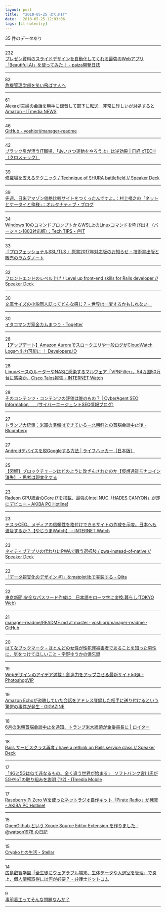 ```yaml
---
layout: post
title:  "2018-05-25 はてぶIT"
date:   2018-05-25 12:03:06
tags: [it-hotentry]
---
```

35 件のデータあり

<hr><div class="row">
<div class="col-1"><span class="badge badge-pill badge-success h2">232</span></div>
<div class="col-11"><a href='https://paiza.hatenablog.com/entry/2018/05/24/%E3%83%97%E3%83%AC%E3%82%BC%E3%83%B3%E8%B3%87%E6%96%99%E3%81%AE%E3%82%B9%E3%83%A9%E3%82%A4%E3%83%89%E3%83%87%E3%82%B6%E3%82%A4%E3%83%B3%E3%82%92%E8%87%AA%E5%8B%95%E5%8C%96%E3%81%97%E3%81%A6%E3%81%8F' target='_blank'>プレゼン資料のスライドデザインを自動化してくれる最強のWebアプリ「Beautiful.AI」を使ってみた！ - paiza開発日誌</a></div>
</div>
<hr>
<div class="row">
<div class="col-1"><span class="badge badge-pill badge-success h2">82</span></div>
<div class="col-11"><a href='https://anond.hatelabo.jp/20180524202519' target='_blank'>危機管理学部を笑い飛ばす人へ</a></div>
</div>
<hr>
<div class="row">
<div class="col-1"><span class="badge badge-pill badge-success h2">61</span></div>
<div class="col-11"><a href='http://www.itmedia.co.jp/news/articles/1805/25/news071.html' target='_blank'>Alexaが夫婦の会話を勝手に録音して部下に転送　非常に珍しいが対処するとAmazon - ITmedia NEWS</a></div>
</div>
<hr>
<div class="row">
<div class="col-1"><span class="badge badge-pill badge-success h2">46</span></div>
<div class="col-11"><a href='https://github.com/yoshiori/manager-readme' target='_blank'>GitHub - yoshiori/manager-readme</a></div>
</div>
<hr>
<div class="row">
<div class="col-1"><span class="badge badge-pill badge-success h2">42</span></div>
<div class="col-11"><a href='http://tech.nikkeibp.co.jp/atcl/nxt/column/18/00205/050200005/' target='_blank'>ブラック臭が漂うIT職場、「あいさつ運動をやろうよ」は逆効果 | 日経 xTECH（クロステック）</a></div>
</div>
<hr>
<div class="row">
<div class="col-1"><span class="badge badge-pill badge-success h2">39</span></div>
<div class="col-11"><a href='https://speakerdeck.com/erukiti/technique-of-shura-battlefield' target='_blank'>修羅場を支えるテクニック / Technique of SHURA battlefield // Speaker Deck</a></div>
</div>
<hr>
<div class="row">
<div class="col-1"><span class="badge badge-pill badge-success h2">39</span></div>
<div class="col-11"><a href='http://blogs.itmedia.co.jp/fukuyuki/2018/05/post_88.html' target='_blank'>先週、日米アマゾン価格比較サイトをつくったんですよ。：村上福之の「ネットとケータイと俺様」：オルタナティブ・ブログ</a></div>
</div>
<hr>
<div class="row">
<div class="col-1"><span class="badge badge-pill badge-success h2">34</span></div>
<div class="col-11"><a href='http://www.atmarkit.co.jp/ait/articles/1805/24/news022.html' target='_blank'>Windows 10のコマンドプロンプトからWSL上のLinuxコマンドを呼び出す（バージョン1803対応版）：Tech TIPS - ＠IT</a></div>
</div>
<hr>
<div class="row">
<div class="col-1"><span class="badge badge-pill badge-success h2">33</span></div>
<div class="col-11"><a href='https://www.lambdanote.com/blogs/news/ssl-tls-2017' target='_blank'>『プロフェッショナルSSL/TLS 』原書2017年対応版のお知らせ – 技術書出版と販売のラムダノート</a></div>
</div>
<hr>
<div class="row">
<div class="col-1"><span class="badge badge-pill badge-success h2">32</span></div>
<div class="col-11"><a href='https://speakerdeck.com/ohbarye/level-up-front-end-skills-for-rails-developer' target='_blank'>フロントエンドのレベル上げ / Level up front-end skills for Rails developer // Speaker Deck</a></div>
</div>
<hr>
<div class="row">
<div class="col-1"><span class="badge badge-pill badge-success h2">30</span></div>
<div class="col-11"><a href='http://wtrdr.hatenablog.com/entry/2018/05/21/215828' target='_blank'>文庫サイズの小説同人誌ってどんな感じ？ - 世界は一変するかもしれない。</a></div>
</div>
<hr>
<div class="row">
<div class="col-1"><span class="badge badge-pill badge-success h2">30</span></div>
<div class="col-11"><a href='https://togetter.com/li/1230572' target='_blank'>イタコマンガ家金カムまつり - Togetter</a></div>
</div>
<hr>
<div class="row">
<div class="col-1"><span class="badge badge-pill badge-success h2">28</span></div>
<div class="col-11"><a href='https://dev.classmethod.jp/cloud/aws/amazon-aurora-export-cloudwatch-logs/' target='_blank'>【アップデート】Amazon Auroraでスロークエリや一般ログがCloudWatch Logsへ出力可能に ｜ Developers.IO</a></div>
</div>
<hr>
<div class="row">
<div class="col-1"><span class="badge badge-pill badge-success h2">28</span></div>
<div class="col-11"><a href='https://internet.watch.impress.co.jp/docs/news/1123623.html' target='_blank'>LinuxベースのルーターやNASに感染するマルウェア「VPNFilter」、54カ国50万台に感染か、Cisco Talos報告 - INTERNET Watch</a></div>
</div>
<hr>
<div class="row">
<div class="col-1"><span class="badge badge-pill badge-success h2">28</span></div>
<div class="col-11"><a href='https://ameblo.jp/ca-seo/entry-12378471205.html' target='_blank'>そのコンテンツ・コンテンツの評価は誰のもの？ | CyberAgent SEO Information　　(サイバーエージェントSEO情報ブログ)</a></div>
</div>
<hr>
<div class="row">
<div class="col-1"><span class="badge badge-pill badge-success h2">27</span></div>
<div class="col-11"><a href='https://www.bloomberg.co.jp/news/articles/2018-05-24/P98S1L6VDKHS01' target='_blank'>トランプ大統領：米軍の準備はできている－北朝鮮との首脳会談中止後 - Bloomberg</a></div>
</div>
<hr>
<div class="row">
<div class="col-1"><span class="badge badge-pill badge-success h2">27</span></div>
<div class="col-11"><a href='https://www.lifehacker.jp/2018/05/167485.html' target='_blank'>Androidデバイスを脱Googleする方法 | ライフハッカー［日本版］</a></div>
</div>
<hr>
<div class="row">
<div class="col-1"><span class="badge badge-pill badge-success h2">25</span></div>
<div class="col-11"><a href='http://www.thoughts-make-things.com/entry/block-chain-tampering' target='_blank'>【図解】ブロックチェーンはどのように改ざんされたのか【仮想通貨モナコイン消失】 - 思考は現実化する</a></div>
</div>
<hr>
<div class="row">
<div class="col-1"><span class="badge badge-pill badge-success h2">23</span></div>
<div class="col-11"><a href='https://akiba-pc.watch.impress.co.jp/docs/news/news/1123550.html' target='_blank'>Radeon GPU統合のCore i7を搭載、最強のIntel NUC「HADES CANYON」が遂にデビュー - AKIBA PC Hotline!</a></div>
</div>
<hr>
<div class="row">
<div class="col-1"><span class="badge badge-pill badge-success h2">23</span></div>
<div class="col-11"><a href='https://internet.watch.impress.co.jp/docs/yajiuma/1123807.html' target='_blank'>テスラCEO、メディアの信頼性を格付けできるサイトの作成を示唆。日本へも波及するか？【やじうまWatch】 - INTERNET Watch</a></div>
</div>
<hr>
<div class="row">
<div class="col-1"><span class="badge badge-pill badge-success h2">23</span></div>
<div class="col-11"><a href='https://speakerdeck.com/mottox2/pwa-instead-of-native' target='_blank'>ネイティブアプリの代わりにPWAで戦う選択肢 / pwa-instead-of-native // Speaker Deck</a></div>
</div>
<hr>
<div class="row">
<div class="col-1"><span class="badge badge-pill badge-success h2">22</span></div>
<div class="col-11"><a href='https://qiita.com/skotaro/items/cdb0732ad1ad2a4b6236' target='_blank'>「データ視覚化のデザイン #1」をmatplotlibで実装する - Qiita</a></div>
</div>
<hr>
<div class="row">
<div class="col-1"><span class="badge badge-pill badge-success h2">22</span></div>
<div class="col-11"><a href='http://www.tokyo-np.co.jp/article/living/life/201805/CK2018052402000194.html' target='_blank'>東京新聞:安全なパスワード作成は　日本語をローマ字に変換:暮らし(TOKYO Web)</a></div>
</div>
<hr>
<div class="row">
<div class="col-1"><span class="badge badge-pill badge-success h2">21</span></div>
<div class="col-11"><a href='https://github.com/yoshiori/manager-readme/blob/master/README.md' target='_blank'>manager-readme/README.md at master · yoshiori/manager-readme · GitHub</a></div>
</div>
<hr>
<div class="row">
<div class="col-1"><span class="badge badge-pill badge-success h2">20</span></div>
<div class="col-11"><a href='http://b.hatena.ne.jp/entry/yuhka-uno.hatenablog.com/entry/2018/05/24/103813' target='_blank'>はてなブックマーク - ほとんどの女性が性犯罪被害者であることを知った男性に、気をつけてほしいこと - 宇野ゆうかの備忘録</a></div>
</div>
<hr>
<div class="row">
<div class="col-1"><span class="badge badge-pill badge-success h2">19</span></div>
<div class="col-11"><a href='http://photoshopvip.net/109046' target='_blank'>Webデザインのアイデア満載！創造力をアップさせる最新サイト50選 - PhotoshopVIP</a></div>
</div>
<hr>
<div class="row">
<div class="col-1"><span class="badge badge-pill badge-success h2">19</span></div>
<div class="col-11"><a href='https://gigazine.net/news/20180525-amazon-echo-invade-home-privacy/' target='_blank'>Amazon Echoが盗聴していた会話をアドレス登録した相手に送り付けるという驚愕の事件が発生 - GIGAZINE</a></div>
</div>
<hr>
<div class="row">
<div class="col-1"><span class="badge badge-pill badge-success h2">18</span></div>
<div class="col-11"><a href='https://jp.reuters.com/article/idJPKCN1IP2AP' target='_blank'>6月の米朝首脳会談中止を通知、トランプ米大統領が金委員長に | ロイター</a></div>
</div>
<hr>
<div class="row">
<div class="col-1"><span class="badge badge-pill badge-success h2">18</span></div>
<div class="col-11"><a href='https://speakerdeck.com/suusan2go/have-a-rethink-on-rails-service-class' target='_blank'>Rails サービスクラス再考 / have a rethink on Rails service class // Speaker Deck</a></div>
</div>
<hr>
<div class="row">
<div class="col-1"><span class="badge badge-pill badge-success h2">17</span></div>
<div class="col-11"><a href='http://www.itmedia.co.jp/mobile/articles/1805/24/news143.html' target='_blank'>「4Gと5Gは似て非なるもの、全く違う世界が始まる」　ソフトバンク宮川氏が5GやIoTの取り組みを説明 (1/2) - ITmedia Mobile</a></div>
</div>
<hr>
<div class="row">
<div class="col-1"><span class="badge badge-pill badge-success h2">17</span></div>
<div class="col-11"><a href='https://akiba-pc.watch.impress.co.jp/docs/news/news/1123800.html' target='_blank'>Raspberry Pi Zero Wを使ったネットラジオ自作キット「Pirate Radio」が発売 - AKIBA PC Hotline!</a></div>
</div>
<hr>
<div class="row">
<div class="col-1"><span class="badge badge-pill badge-success h2">15</span></div>
<div class="col-11"><a href='http://watson.hatenablog.com/entry/2018/05/24/194223' target='_blank'>OpenGithub という Xcode Source Editor Extension を作りました - @watson1978 の日記</a></div>
</div>
<hr>
<div class="row">
<div class="col-1"><span class="badge badge-pill badge-success h2">15</span></div>
<div class="col-11"><a href='http://squeuei.hatenablog.com/entry/2018/05/24/190000' target='_blank'>Crypkoとの生活 - Stellar</a></div>
</div>
<hr>
<div class="row">
<div class="col-1"><span class="badge badge-pill badge-success h2">14</span></div>
<div class="col-11"><a href='https://www.bengo4.com/internet/n_7925/' target='_blank'>広島叡智学園「全生徒にウェアラブル端末、生体データや入退室を管理」で炎上、個人情報取得には何が必要？ - 弁護士ドットコム</a></div>
</div>
<hr>
<div class="row">
<div class="col-1"><span class="badge badge-pill badge-success h2">9</span></div>
<div class="col-11"><a href='https://anond.hatelabo.jp/20180525061819' target='_blank'>事前着工ってそんな問題なんか？</a></div>
</div>
<hr>
